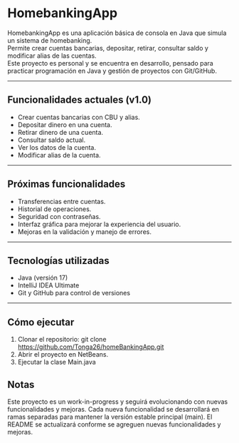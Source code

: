 # HomebankingApp

HomebankingApp es una aplicación básica de consola en Java que simula un sistema de homebanking.  
Permite crear cuentas bancarias, depositar, retirar, consultar saldo y modificar alias de las cuentas.  
Este proyecto es personal y se encuentra en desarrollo, pensado para practicar programación en Java y gestión de proyectos con Git/GitHub.

---

## Funcionalidades actuales (v1.0)

- Crear cuentas bancarias con CBU y alias.
- Depositar dinero en una cuenta.
- Retirar dinero de una cuenta.
- Consultar saldo actual.
- Ver los datos de la cuenta.
- Modificar alias de la cuenta.

---

## Próximas funcionalidades

- Transferencias entre cuentas.
- Historial de operaciones.
- Seguridad con contraseñas.
- Interfaz gráfica para mejorar la experiencia del usuario.
- Mejoras en la validación y manejo de errores.

---

## Tecnologías utilizadas

- Java (versión 17)
- IntelliJ IDEA Ultimate
- Git y GitHub para control de versiones

---

## Cómo ejecutar
1. Clonar el repositorio:
   git clone https://github.com/Tonga26/homeBankingApp.git
2. Abrir el proyecto en NetBeans.
3. Ejecutar la clase Main.java

## Notas

Este proyecto es un work-in-progress y seguirá evolucionando con nuevas funcionalidades y mejoras.
Cada nueva funcionalidad se desarrollará en ramas separadas para mantener la versión estable principal (main).
El README se actualizará conforme se agreguen nuevas funcionalidades y mejoras.
